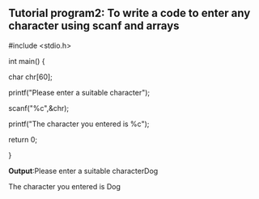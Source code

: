 ## Tutorial program2: To write a code to enter any character using scanf and arrays

#include <stdio.h>

int main() {

char chr[60];

printf("Please enter a suitable character");

scanf("%c",&chr);

printf("The character you entered is %c");

return 0;

}

**Output**:Please enter a suitable characterDog

The character you entered is Dog
